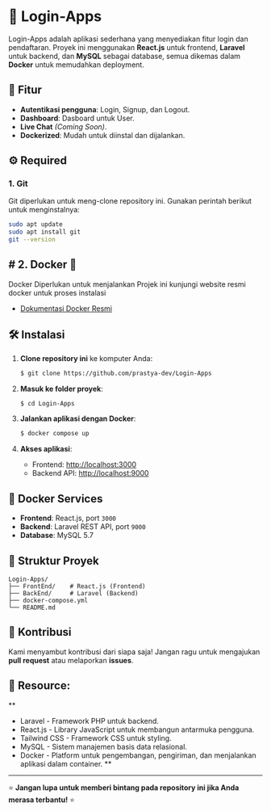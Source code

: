 # 🚀 Login-Apps

Login-Apps adalah aplikasi sederhana yang menyediakan fitur login dan pendaftaran. Proyek ini menggunakan **React.js** untuk frontend, **Laravel** untuk backend, dan **MySQL** sebagai database, semua dikemas dalam **Docker** untuk memudahkan deployment.

## 🌟 Fitur
- **Autentikasi pengguna**: Login, Signup, dan Logout.
- **Dashboard**: Dasboard untuk User.
- **Live Chat** *(Coming Soon)*.
- **Dockerized**: Mudah untuk diinstal dan dijalankan.

## ⚙️ Required

### 1. Git 
Git diperlukan untuk meng-clone repository ini. Gunakan perintah berikut untuk menginstalnya:

```bash
sudo apt update
sudo apt install git
git --version
```

## # 2. Docker 🐳 
Docker Diperlukan untuk menjalankan Projek ini
kunjungi website resmi docker untuk proses instalasi
- [Dokumentasi Docker Resmi](https://docs.docker.com)


 
## 🛠️ Instalasi

1. **Clone repository ini** ke komputer Anda:
   ```bash
   $ git clone https://github.com/prastya-dev/Login-Apps
   ```

2. **Masuk ke folder proyek**:
   ```bash
   $ cd Login-Apps
   ```

3. **Jalankan aplikasi dengan Docker**:
   ```bash
   $ docker compose up
   ```

4. **Akses aplikasi**:
   - Frontend: [http://localhost:3000](http://localhost:3000)
   - Backend API: [http://localhost:9000](http://localhost:9000)

## 🐳 Docker Services
- **Frontend**: React.js, port `3000`
- **Backend**: Laravel REST API, port `9000`
- **Database**: MySQL 5.7

## 📂 Struktur Proyek
```
Login-Apps/
├── FrontEnd/    # React.js (Frontend)
├── BackEnd/     # Laravel (Backend)
├── docker-compose.yml
└── README.md
```

## 🤝 Kontribusi
Kami menyambut kontribusi dari siapa saja! Jangan ragu untuk mengajukan **pull request** atau melaporkan **issues**.

## 🚀 Resource:
**
 - Laravel - Framework PHP untuk backend.
 - React.js - Library JavaScript untuk membangun antarmuka pengguna.
 - Tailwind CSS - Framework CSS untuk styling.
 - MySQL - Sistem manajemen basis data relasional.
 - Docker - Platform untuk pengembangan, pengiriman, dan menjalankan aplikasi dalam container.
**
---

⭐ **Jangan lupa untuk memberi bintang pada repository ini jika Anda merasa terbantu!** ⭐
```
